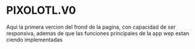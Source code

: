 # PIXOLOTL.V0
Aqui la primera vercion del frond de la pagina, con capacidad de ser responsiva, ademas de que las funciones principales de la app wep estan ciendo implementadas
